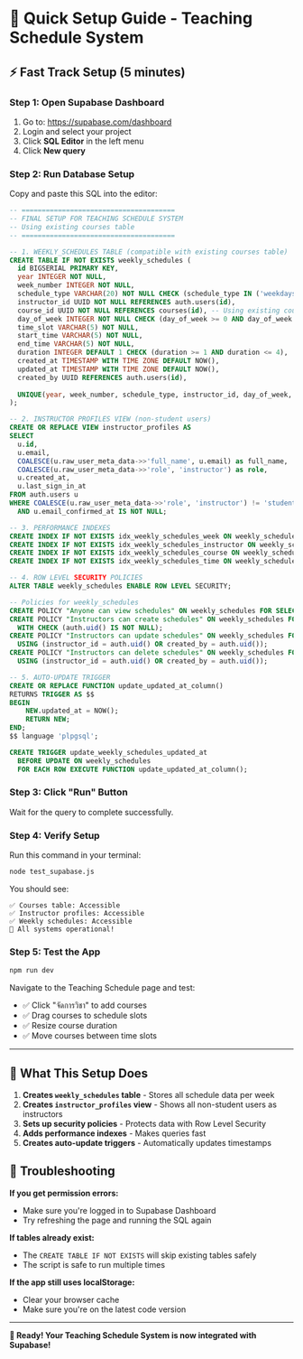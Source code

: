 # 🚀 Quick Setup Guide - Teaching Schedule System

## ⚡ Fast Track Setup (5 minutes)

### Step 1: Open Supabase Dashboard
1. Go to: https://supabase.com/dashboard
2. Login and select your project
3. Click **SQL Editor** in the left menu
4. Click **New query**

### Step 2: Run Database Setup
Copy and paste this SQL into the editor:

```sql
-- ======================================
-- FINAL SETUP FOR TEACHING SCHEDULE SYSTEM
-- Using existing courses table
-- ======================================

-- 1. WEEKLY_SCHEDULES TABLE (compatible with existing courses table)
CREATE TABLE IF NOT EXISTS weekly_schedules (
  id BIGSERIAL PRIMARY KEY,
  year INTEGER NOT NULL,
  week_number INTEGER NOT NULL,
  schedule_type VARCHAR(20) NOT NULL CHECK (schedule_type IN ('weekdays', 'weekends')),
  instructor_id UUID NOT NULL REFERENCES auth.users(id),
  course_id UUID NOT NULL REFERENCES courses(id), -- Using existing courses table UUID
  day_of_week INTEGER NOT NULL CHECK (day_of_week >= 0 AND day_of_week <= 6),
  time_slot VARCHAR(5) NOT NULL,
  start_time VARCHAR(5) NOT NULL,
  end_time VARCHAR(5) NOT NULL,
  duration INTEGER DEFAULT 1 CHECK (duration >= 1 AND duration <= 4),
  created_at TIMESTAMP WITH TIME ZONE DEFAULT NOW(),
  updated_at TIMESTAMP WITH TIME ZONE DEFAULT NOW(),
  created_by UUID REFERENCES auth.users(id),
  
  UNIQUE(year, week_number, schedule_type, instructor_id, day_of_week, time_slot)
);

-- 2. INSTRUCTOR PROFILES VIEW (non-student users)
CREATE OR REPLACE VIEW instructor_profiles AS 
SELECT 
  u.id,
  u.email,
  COALESCE(u.raw_user_meta_data->>'full_name', u.email) as full_name,
  COALESCE(u.raw_user_meta_data->>'role', 'instructor') as role,
  u.created_at,
  u.last_sign_in_at
FROM auth.users u
WHERE COALESCE(u.raw_user_meta_data->>'role', 'instructor') != 'student'
  AND u.email_confirmed_at IS NOT NULL;

-- 3. PERFORMANCE INDEXES
CREATE INDEX IF NOT EXISTS idx_weekly_schedules_week ON weekly_schedules(year, week_number, schedule_type);
CREATE INDEX IF NOT EXISTS idx_weekly_schedules_instructor ON weekly_schedules(instructor_id);
CREATE INDEX IF NOT EXISTS idx_weekly_schedules_course ON weekly_schedules(course_id);
CREATE INDEX IF NOT EXISTS idx_weekly_schedules_time ON weekly_schedules(day_of_week, time_slot);

-- 4. ROW LEVEL SECURITY POLICIES
ALTER TABLE weekly_schedules ENABLE ROW LEVEL SECURITY;

-- Policies for weekly_schedules
CREATE POLICY "Anyone can view schedules" ON weekly_schedules FOR SELECT USING (true);
CREATE POLICY "Instructors can create schedules" ON weekly_schedules FOR INSERT 
  WITH CHECK (auth.uid() IS NOT NULL);
CREATE POLICY "Instructors can update schedules" ON weekly_schedules FOR UPDATE 
  USING (instructor_id = auth.uid() OR created_by = auth.uid());
CREATE POLICY "Instructors can delete schedules" ON weekly_schedules FOR DELETE 
  USING (instructor_id = auth.uid() OR created_by = auth.uid());

-- 5. AUTO-UPDATE TRIGGER
CREATE OR REPLACE FUNCTION update_updated_at_column()
RETURNS TRIGGER AS $$
BEGIN
    NEW.updated_at = NOW();
    RETURN NEW;
END;
$$ language 'plpgsql';

CREATE TRIGGER update_weekly_schedules_updated_at 
  BEFORE UPDATE ON weekly_schedules 
  FOR EACH ROW EXECUTE FUNCTION update_updated_at_column();
```

### Step 3: Click "Run" Button
Wait for the query to complete successfully.

### Step 4: Verify Setup
Run this command in your terminal:
```bash
node test_supabase.js
```

You should see:
```
✅ Courses table: Accessible
✅ Instructor profiles: Accessible
✅ Weekly schedules: Accessible
🚀 All systems operational!
```

### Step 5: Test the App
```bash
npm run dev
```

Navigate to the Teaching Schedule page and test:
- ✅ Click "จัดการวิชา" to add courses
- ✅ Drag courses to schedule slots
- ✅ Resize course duration
- ✅ Move courses between time slots

---

## 🎯 What This Setup Does

1. **Creates `weekly_schedules` table** - Stores all schedule data per week
2. **Creates `instructor_profiles` view** - Shows all non-student users as instructors
3. **Sets up security policies** - Protects data with Row Level Security
4. **Adds performance indexes** - Makes queries fast
5. **Creates auto-update triggers** - Automatically updates timestamps

## 🔧 Troubleshooting

**If you get permission errors:**
- Make sure you're logged in to Supabase Dashboard
- Try refreshing the page and running the SQL again

**If tables already exist:**
- The `CREATE TABLE IF NOT EXISTS` will skip existing tables safely
- The script is safe to run multiple times

**If the app still uses localStorage:**
- Clear your browser cache
- Make sure you're on the latest code version

---

**🎉 Ready! Your Teaching Schedule System is now integrated with Supabase!**